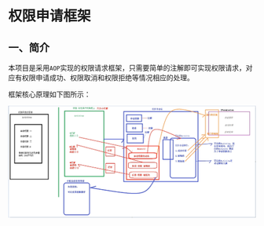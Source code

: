 # 权限申请框架

## 一、简介

本项目是采用`AOP`实现的权限请求框架，只需要简单的注解即可实现权限请求，对应有权限申请成功、权限取消和权限拒绝等情况相应的处理。

框架核心原理如下图所示：

![image](https://github.com/tianyalu/EasyPermission/raw/master/show/permission_structure.png)

